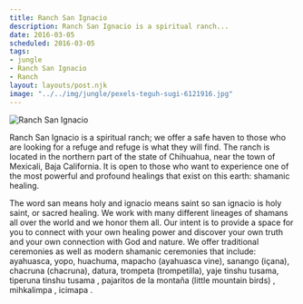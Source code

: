```yaml
---
title: Ranch San Ignacio
description: Ranch San Ignacio is a spiritual ranch...
date: 2016-03-05
scheduled: 2016-03-05
tags:
- jungle
- Ranch San Ignacio
- Ranch
layout: layouts/post.njk
image: "../../img/jungle/pexels-teguh-sugi-6121916.jpg"
---
```


![Ranch San Ignacio](../../img/jungle/pexels-teguh-sugi-6121916.jpg)

Ranch San Ignacio is a spiritual ranch; we offer a safe haven to those who are looking for a refuge and refuge is what they will find. The ranch is located in the northern part of the state of Chihuahua, near the town of Mexicali, Baja California. It is open to those who want to experience one of the most powerful and profound healings that exist on this earth: shamanic healing.

The word san means holy and ignacio means saint so san ignacio is holy saint, or sacred healing. We work with many different lineages of shamans all over the world and we honor them all. Our intent is to provide a space for you to connect with your own healing power and discover your own truth and your own connection with God and nature. We offer traditional ceremonies as well as modern shamanic ceremonies that include: ayahuasca, yopo, huachuma, mapacho (ayahuasca vine), sanango (içana), chacruna (chacruna), datura, trompeta (trompetilla), yaje tinshu tusama, tiperuna tinshu tusama , pajaritos de la montaña (little mountain birds) , mihkalimpa , icimapa .
